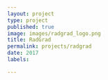 ```yaml
---
layout: project
type: project
published: true
image: images/radgrad_logo.png
title: RadGrad
permalink: projects/radgrad
date: 2017
labels:

---
```

